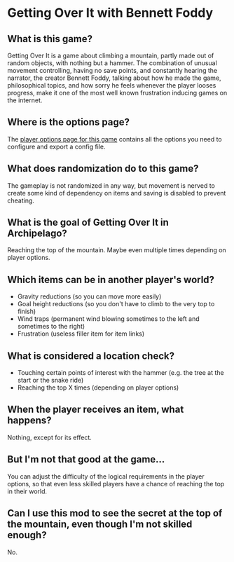 # Getting Over It with Bennett Foddy

## What is this game?

Getting Over It is a game about climbing a mountain, partly made out of random objects, with nothing but a hammer. The 
combination of unusual movement controlling, having no save points, and constantly hearing the narrator, the creator 
Bennett Foddy, talking about how he made the game, philosophical topics, and how sorry he feels whenever the player 
looses progress, make it one of the most well known frustration inducing games on the internet.

## Where is the options page?

The [player options page for this game](../player-options) contains all the options you need to configure
and export a config file.

## What does randomization do to this game?

The gameplay is not randomized in any way, but movement is nerved to create some kind of dependency on items and saving 
is disabled to prevent cheating.

## What is the goal of Getting Over It in Archipelago?

Reaching the top of the mountain. Maybe even multiple times depending on player options.

## Which items can be in another player's world?

- Gravity reductions (so you can move more easily)
- Goal height reductions (so you don't have to climb to the very top to finish)
- Wind traps (permanent wind blowing sometimes to the left and sometimes to the right)
- Frustration (useless filler item for item links)

## What is considered a location check?

- Touching certain points of interest with the hammer (e.g. the tree at the start or the snake ride)
- Reaching the top X times (depending on player options)

## When the player receives an item, what happens?

Nothing, except for its effect.

## But I'm not that good at the game...

You can adjust the difficulty of the logical requirements in the player options, so that even less skilled players have 
a chance of reaching the top in their world.

## Can I use this mod to see the secret at the top of the mountain, even though I'm not skilled enough?

No.

